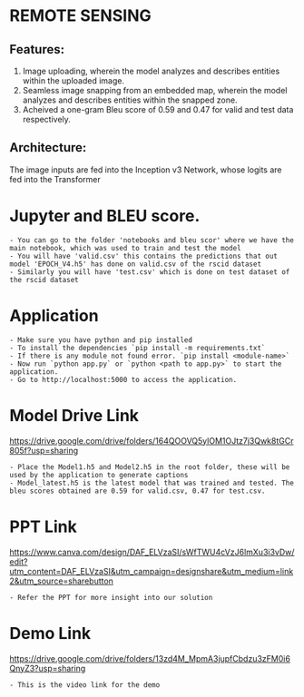 # REMOTE SENSING

## Features:

1. Image uploading, wherein the model analyzes and describes entities within the uploaded image.
2. Seamless image snapping from an embedded map, wherein the model analyzes and describes entities within the snapped zone.
3. Acheived a one-gram Bleu score of 0.59 and 0.47 for valid and test data respectively. 

## Architecture:

The image inputs are fed into the Inception v3 Network, whose logits are fed into the Transformer

# Jupyter and BLEU score.

    - You can go to the folder 'notebooks and bleu scor' where we have the main notebook, which was used to train and test the model
    - You will have 'valid.csv' this contains the predictions that out model 'EPOCH_V4.h5' has done on valid.csv of the rscid dataset
    - Similarly you will have 'test.csv' which is done on test dataset of the rscid dataset

# Application

    - Make sure you have python and pip installed
    - To install the dependencies `pip install -m requirements.txt`
    - If there is any module not found error. `pip install <module-name>`
    - Now run `python app.py` or `python <path to app.py>` to start the application.
    - Go to http://localhost:5000 to access the application.
    
# Model Drive Link
https://drive.google.com/drive/folders/164QOOVQ5ylOM1OJtz7j3Qwk8tGCr805f?usp=sharing
 
    - Place the Model1.h5 and Model2.h5 in the root folder, these will be used by the application to generate captions 
    - Model_latest.h5 is the latest model that was trained and tested. The bleu scores obtained are 0.59 for valid.csv, 0.47 for test.csv. 

# PPT Link 

https://www.canva.com/design/DAF_ELVzaSI/sWfTWU4cVzJ6lmXu3i3vDw/edit?utm_content=DAF_ELVzaSI&utm_campaign=designshare&utm_medium=link2&utm_source=sharebutton

    - Refer the PPT for more insight into our solution

# Demo Link 
https://drive.google.com/drive/folders/13zd4M_MpmA3jupfCbdzu3zFM0i6QnyZ3?usp=sharing

    - This is the video link for the demo
